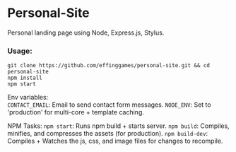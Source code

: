 Personal-Site
=================

Personal landing page using Node, Express.js, Stylus.

### Usage:

```
git clone https://github.com/effinggames/personal-site.git && cd personal-site
npm install
npm start
```
Env variables:  
`CONTACT_EMAIL`: Email to send contact form messages.
`NODE_ENV`: Set to 'production' for multi-core + template caching.


NPM Tasks:
`npm start`: Runs npm build + starts server.
`npm build`: Compiles, minifies, and compresses the assets (for production).
`npm build-dev`: Compiles + Watches the js, css, and image files for changes to recompile.
